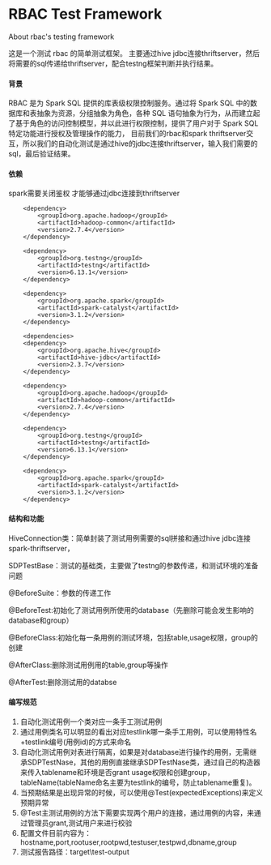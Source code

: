 # RBAC Test Framework

About rbac's testing framework


这是一个测试 rbac 的简单测试框架。 主要通过hive jdbc连接thriftserver，然后将需要的sql传递给thriftserver，配合testng框架判断并执行结果。

#### 背景

RBAC 是为 Spark SQL 提供的库表级权限控制服务。通过将 Spark SQL 中的数据库和表抽象为资源，分组抽象为角色，各种 SQL 语句抽象为行为，从而建立起了基于角色的访问控制模型，并以此进行权限控制，提供了用户对于 Spark SQL 特定功能进行授权及管理操作的能力， 目前我们的rbac和spark thriftserver交互，所以我们的自动化测试是通过hive的jdbc连接thriftserver，输入我们需要的sql，最后验证结果。



#### 依赖

spark需要关闭鉴权 才能够通过jdbc连接到thriftserver

        <dependency>
            <groupId>org.apache.hadoop</groupId>
            <artifactId>hadoop-common</artifactId>
            <version>2.7.4</version>
        </dependency>
    
        <dependency>
            <groupId>org.testng</groupId>
            <artifactId>testng</artifactId>
            <version>6.13.1</version>
        </dependency>
    
        <dependency>
            <groupId>org.apache.spark</groupId>
            <artifactId>spark-catalyst</artifactId>
            <version>3.1.2</version>
        </dependency>
    
        <dependencies>
        <dependency>
            <groupId>org.apache.hive</groupId>
            <artifactId>hive-jdbc</artifactId>
            <version>2.3.7</version>
        </dependency>
    
        <dependency>
            <groupId>org.apache.hadoop</groupId>
            <artifactId>hadoop-common</artifactId>
            <version>2.7.4</version>
        </dependency>
    
        <dependency>
            <groupId>org.testng</groupId>
            <artifactId>testng</artifactId>
            <version>6.13.1</version>
        </dependency>
    
        <dependency>
            <groupId>org.apache.spark</groupId>
            <artifactId>spark-catalyst</artifactId>
            <version>3.1.2</version>
        </dependency>

#### 结构和功能

HiveConnection类：简单封装了测试用例需要的sql拼接和通过hive jdbc连接spark-thriftserver，

SDPTestBase：测试的基础类，主要做了testng的参数传递，和测试环境的准备问题

@BeforeSuite：参数的传递工作

@BeforeTest:初始化了测试用例所使用的database（先删除可能会发生影响的database和group）

@BeforeClass:初始化每一条用例的测试环境，包括table,usage权限，group的创建

@AfterClass:删除测试用例用的table,group等操作

@AfterTest:删除测试用的databse



#### 编写规范

1. 自动化测试用例一个类对应一条手工测试用例
2. 通过用例类名可以明显的看出对应testlink哪一条手工用例，可以使用特性名+testlink编号(用例id)的方式来命名
3. 自动化测试用例对表进行隔离，如果是对database进行操作的用例，无需继承SDPTestNase，其他的用例直接继承SDPTestNase类，通过自己的构造器来传入tablename和环境是否grant usage权限和创建group，tableName(tableName命名主要为testlink的编号，防止tablename重复)。
4. 当预期结果是出现异常的时候，可以使用@Test(expectedExceptions)来定义预期异常
5. @Test主测试用例的方法下需要实现两个用户的连接，通过用例的内容，来通过管理员grant,测试用户来进行校验
6. 配置文件目前内容为：hostname,port,rootuser,rootpwd,testuser,testpwd,dbname,group
7. 测试报告路径：target\test-output

